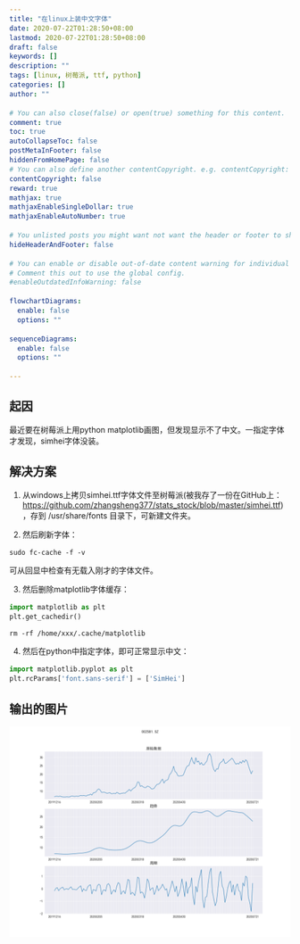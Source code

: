 ```yaml
---
title: "在linux上装中文字体"
date: 2020-07-22T01:28:50+08:00
lastmod: 2020-07-22T01:28:50+08:00
draft: false
keywords: []
description: ""
tags: [linux, 树莓派, ttf, python]
categories: []
author: ""

# You can also close(false) or open(true) something for this content.
comment: true
toc: true
autoCollapseToc: false
postMetaInFooter: false
hiddenFromHomePage: false
# You can also define another contentCopyright. e.g. contentCopyright: "This is another copyright."
contentCopyright: false
reward: true
mathjax: true
mathjaxEnableSingleDollar: true
mathjaxEnableAutoNumber: true

# You unlisted posts you might want not want the header or footer to show
hideHeaderAndFooter: false

# You can enable or disable out-of-date content warning for individual post.
# Comment this out to use the global config.
#enableOutdatedInfoWarning: false

flowchartDiagrams:
  enable: false
  options: ""

sequenceDiagrams: 
  enable: false
  options: ""

---
```

## 起因

最近要在树莓派上用python matplotlib画图，但发现显示不了中文。一指定字体才发现，simhei字体没装。

## 解决方案

1. 从windows上拷贝simhei.ttf字体文件至树莓派(被我存了一份在GitHub上：<https://github.com/zhangsheng377/stats_stock/blob/master/simhei.ttf>)，存到 /usr/share/fonts 目录下，可新建文件夹。

2. 然后刷新字体：

```shell
sudo fc-cache -f -v
```

可从回显中检查有无载入刚才的字体文件。

3. 然后删除matplotlib字体缓存：

```python
import matplotlib as plt
plt.get_cachedir()
```

```shell
rm -rf /home/xxx/.cache/matplotlib
```

4. 然后在python中指定字体，即可正常显示中文：

```python
import matplotlib.pyplot as plt
plt.rcParams['font.sans-serif'] = ['SimHei']
```

## 输出的图片

![时序分解股票](/images/stats_stock.png)
